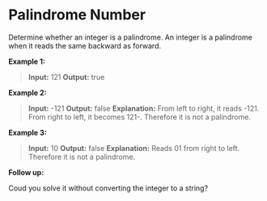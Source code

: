 # Palindrome Number
Determine whether an integer is a palindrome. An integer is a palindrome when it reads the same backward as forward.

**Example 1:**

>**Input:** 121
>**Output:** true

**Example 2:**

>**Input:** -121
>**Output:** false
>**Explanation:** From left to right, it reads -121. From right to left, it becomes 121-. Therefore it is not a palindrome.

**Example 3:**

>**Input:** 10
>**Output:** false
>**Explanation:** Reads 01 from right to left. Therefore it is not a palindrome.

**Follow up:**

Coud you solve it without converting the integer to a string?

